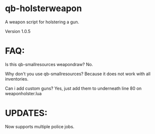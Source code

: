 # qb-holsterweapon
A weapon script for holstering a gun.

Version 1.0.5

# FAQ:

Is this qb-smallresources weapondraw? No.

Why don't you use qb-smallresources? Because it does not work with all inventories.

Can i add custom guns? Yes, just add them to underneath line 80 on weaponholster.lua


# UPDATES:

Now supports multiple police jobs.
